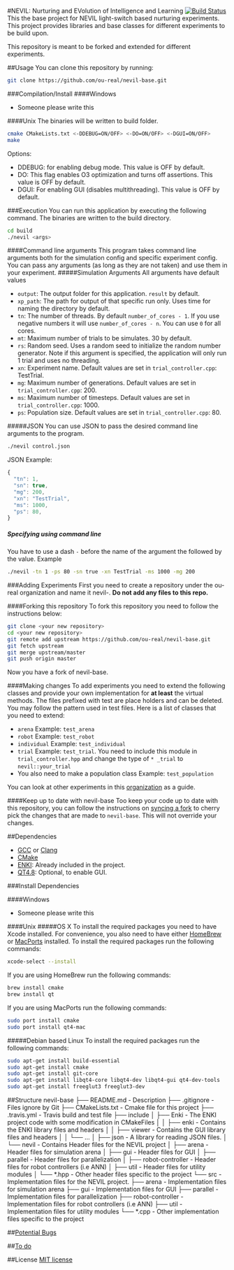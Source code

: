 #NEVIL: Nurturing and EVolution of Intelligence and Learning [![Build Status](https://travis-ci.org/ou-real/nevil-base.svg?branch=master)](https://travis-ci.org/ou-real/nevil-base)
This the base project for NEVIL light-switch based nurturing experiments. This project provides libraries and base classes for different experiments to be build upon.

This repository is meant to be forked and extended for different experiments.

##Usage
You can clone this repository by running:
```bash
git clone https://github.com/ou-real/nevil-base.git
```

###Compilation/Install
####Windows
* Someone please write this

####Unix
The binaries will be written to build folder.
```bash
cmake CMakeLists.txt <-DDEBUG=ON/OFF> <-DO=ON/OFF> <-DGUI=ON/OFF> 
make
```
Options:
* DDEBUG: for enabling debug mode. This value is OFF by default.
* DO: This flag enables O3 optimization and turns off assertions. This value is OFF by default.
* DGUI: For enabling GUI (disables multithreading). This value is OFF by default.

###Execution
You can run this application by executing the following command. The binaries are written to the build directory.
```bash
cd build
./nevil <args>
```
####Command line arguments
This program takes command line arguments both for the simulation config and specific experiment config. You can pass any arguments (as long as they are not taken) and use them in your experiment.
#####Simulation Arguments
All arguments have default values
* `output`: The output folder for this application. `result` by default.
* `xp_path`: The path for output of that specific run only. Uses time for naming the directory by default.
* `tn`: The number of threads. By default `number_of_cores - 1`. If you use negative numbers it will use `number_of_cores - n`. You can use `0` for all cores.
* `mt`: Maximum number of trials to be simulates. 30 by default.
* `rs`: Random seed. Uses a random seed to initialize the random number generator. Note if this argument is specified, the application will only run 1 trial and uses no threading.
* `xn`: Experiment name. Default values are set in `trial_controller.cpp`: TestTrial.
* `mg`: Maximum number of generations. Default values are set in `trial_controller.cpp`: 200.
* `ms`: Maximum number of timesteps. Default values are set in `trial_controller.cpp`: 1000.
* `ps`: Population size.  Default values are set in `trial_controller.cpp`: 80.

#####JSON
You can use JSON to pass the desired command line arguments to the program.
```bash
./nevil control.json
```
JSON Example:
```javascript
{
  "tn": 1,
  "sn": true, 
  "mg": 200,
  "xn": "TestTrial",
  "ms": 1000,
  "ps": 80,
}
```
##### Specifying using command line
You have to use a dash `-` before the name of the argument the followed by the value.
Example
```bash
./nevil -tn 1 -ps 80 -sn true -xn TestTrial -ms 1000 -mg 200
```

###Adding Experiments
First you need to create a repository under the ou-real organization and name it nevil-<your-experiment-name>.
**Do not add any files to this repo.**

####Forking this repository
To fork this repository you need to follow the instructions below:
```bash
git clone <your new repository>
cd <your new repository>
git remote add upstream https://github.com/ou-real/nevil-base.git
git fetch upstream
git merge upstream/master
git push origin master
```
Now you have a fork of nevil-base. 

####Making changes
To add experiments you need to extend the following classes and provide your own implementation for **at least** the virtual methods. The files prefixed with test are place holders and can be deleted. You may follow the pattern used in test files. Here is a list of classes that you need to extend: 
* `arena` Example: `test_arena`
* `robot` Example: `test_robot`
* `individual` Example: `test_individual`
* `trial` Example: `test_trial`. You need to include this module in `trial_controller.hpp` and change the type of `* _trial` to `nevil::your_trial`
* You also need to make a population class Example: `test_population`

You can look at other experiments in this [organization](https://github.com/ou-real) as a guide.

####Keep up to date with nevil-base
Too keep your code up to date with this repository, you can follow the instructions on [syncing a fork](https://help.github.com/articles/syncing-a-fork/) to cherry pick the changes that are made to `nevil-base`. This will not override your changes.

##Dependencies
* [GCC](https://gcc.gnu.org) or [Clang](http://clang.llvm.org)
* [CMake](http://www.cmake.org)
* [ENKI](http://home.gna.org/enki/): Already included in the project.
* [QT4.8](http://qt-project.org/doc/qt-4.8/): Optional, to enable GUI.

###Install Dependencies

####Windows
* Someone please write this

####Unix
#####OS X
To install the required packages you need to have Xcode installed. For convenience, you also need to have either [HomeBrew](http://brew.sh) or [MacPorts](https://www.macports.org) installed.
To install the required packages run the following commands:
```bash
xcode-select --install
```
If you are using HomeBrew run the following commands:
```bash
brew install cmake
brew install qt
```
If you are using MacPorts run the following commands:
```bash
sudo port install cmake
sudo port install qt4-mac
```
#####Debian based Linux
To install the required packages run the following commands:
```bash
sudo apt-get install build-essential
sudo apt-get install cmake
sudo apt-get install git-core
sudo apt-get install libqt4-core libqt4-dev libqt4-gui qt4-dev-tools
sudo apt-get install freeglut3 freeglut3-dev
```
##Structure
    nevil-base
    ├── README.md                   - Description
    ├── .gitignore                  - Files ignore by Git
    ├── CMakeLists.txt              - Cmake file for this project
    ├── .travis.yml                 - Travis build and test file
    ├── include
    │    ├── Enki                   - The ENKI project code with some modification in CMakeFiles
    │    │    ├── enki              - Contains the ENKI library files and headers
    │    │    ├── viewer            - Contains the GUI library files and headers 
    │    │    └── ...
    │    ├── json                   - A library for reading JSON files.
    │    └── nevil                  - Contains Header files for the NEVIL project
    │         ├── arena             - Header files for simulation arena
    │         ├── gui               - Header files for GUI
    │         ├── parallel          - Header files for parallelization
    │         ├── robot-controller  - Header files for robot controllers (i.e ANN)
    │         ├── util              - Header files for utility modules
    │         └── *.hpp             - Other header files specific to the project
    └── src                         - Implementation files for the NEVIL project.
        ├── arena                   - Implementation files for simulation arena
        ├── gui                     - Implementation files for GUI
        ├── parallel                - Implementation files for parallelization
        ├── robot-controller        - Implementation files for robot controllers (i.e ANN)
        ├── util                    - Implementation files for utility modules
        └── *.cpp                   - Other implementation files specific to the project

##[Potential Bugs](https://github.com/ou-real/nevil-base/issues)

##[To do](https://github.com/ou-real/nevil-base/milestones)

##License
[MIT license](http://opensource.org/licenses/MIT)
